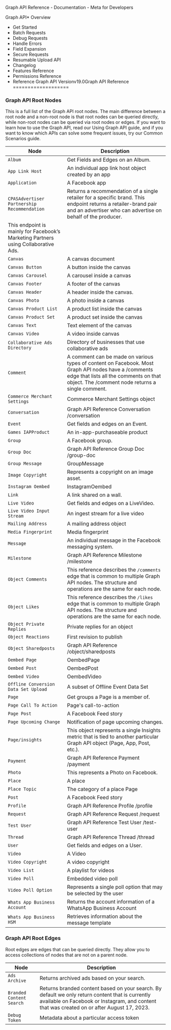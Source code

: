 
Graph API Reference - Documentation - Meta for Developers












Graph API* Overview
* Get Started
* Batch Requests
* Debug Requests
* Handle Errors
* Field Expansion
* Secure Requests
* Resumable Upload API
* Changelog
* Features Reference
* Permissions Reference
* Reference
Graph API Versionv19.0Graph API Reference
===================

### Graph API Root Nodes

This is a full list of the Graph API root nodes. The main difference between a root node and a non-root node is that root nodes can be queried directly, while non-root nodes can be queried via root nodes or edges. If you want to learn how to use the Graph API, read our Using Graph API guide, and if you want to know which APIs can solve some frequent issues, try our Common Scenarios guide.

| Node | Description |
| --- | --- |
| `Album` | Get Fields and Edges on an Album. |
| `App Link Host` | An individual app link host object created by an app |
| `Application` | A Facebook app |
| `CPASAdvertiser Partnership Recommendation` | Returns a recommendation of a single retailer for a specific brand. This endpoint returns a retailer-brand pair and an advertiser who can advertise on behalf of the producer.
This endpoint is mainly for Facebook’s Marketing Partners using Collaborative Ads. |
| `Canvas` | A canvas document |
| `Canvas Button` | A button inside the canvas |
| `Canvas Carousel` | A carousel inside a canvas |
| `Canvas Footer` | A footer of the canvas |
| `Canvas Header` | A header inside the canvas. |
| `Canvas Photo` | A photo inside a canvas |
| `Canvas Product List` | A product list inside the canvas |
| `Canvas Product Set` | A product set inside the canvas |
| `Canvas Text` | Text element of the canvas |
| `Canvas Video` | A video inside canvas |
| `Collaborative Ads Directory` | Directory of businesses that use collaborative ads |
| `Comment` | A comment can be made on various types of content on Facebook. Most Graph API nodes have a /comments edge that lists all the comments on that object. The /comment node returns a single comment. |
| `Commerce Merchant Settings` | Commerce Merchant Settings object |
| `Conversation` | Graph API Reference Conversation /conversation |
| `Event` | Get fields and edges on an Event. |
| `Games IAPProduct` | An in-app-purchaseable product |
| `Group` | A Facebook group. |
| `Group Doc` | Graph API Reference Group Doc /group-doc |
| `Group Message` | GroupMessage |
| `Image Copyright` | Represents a copyright on an image asset. |
| `Instagram Oembed` | InstagramOembed |
| `Link` | A link shared on a wall. |
| `Live Video` | Get fields and edges on a LiveVideo. |
| `Live Video Input Stream` | An ingest stream for a live video |
| `Mailing Address` | A mailing address object |
| `Media Fingerprint` | Media fingerprint |
| `Message` | An individual message in the Facebook messaging system. |
| `Milestone` | Graph API Reference Milestone /milestone |
| `Object Comments` | This reference describes the `/comments` edge that is common to multiple Graph API nodes. The structure and operations are the same for each node. |
| `Object Likes` | This reference describes the `/likes` edge that is common to multiple Graph API nodes. The structure and operations are the same for each node. |
| `Object Private Replies` | Private replies for an object |
| `Object Reactions` | First revision to publish |
| `Object Sharedposts` | Graph API Reference /object/sharedposts |
| `Oembed Page` | OembedPage |
| `Oembed Post` | OembedPost |
| `Oembed Video` | OembedVideo |
| `Offline Conversion Data Set Upload` | A subset of Offline Event Data Set |
| `Page` | Get groups a Page is a member of. |
| `Page Call To Action` | Page's call-to-action |
| `Page Post` | A Facebook Feed story |
| `Page Upcoming Change` | Notification of page upcoming changes. |
| `Page/insights` | This object represents a single Insights metric that is tied to another particular Graph API object (Page, App, Post, etc.). |
| `Payment` | Graph API Reference Payment /payment |
| `Photo` | This represents a Photo on Facebook. |
| `Place` | A place |
| `Place Topic` | The category of a place Page |
| `Post` | A Facebook Feed story |
| `Profile` | Graph API Reference Profile /profile |
| `Request` | Graph API Reference Request /request |
| `Test User` | Graph API Reference Test User /test-user |
| `Thread` | Graph API Reference Thread /thread |
| `User` | Get fields and edges on a User. |
| `Video` | A Video |
| `Video Copyright` | A video copyright |
| `Video List` | A playlist for videos |
| `Video Poll` | Embedded video poll |
| `Video Poll Option` | Represents a single poll option that may be selected by the user |
| `Whats App Business Account` | Returns the account information of a WhatsApp Business Account |
| `Whats App Business HSM` | Retrieves information about the message template |

### Graph API Root Edges

Root edges are edges that can be queried directly. They allow you to access collections of nodes that are not on a parent node.

| Node | Description |
| --- | --- |
| `Ads Archive` | Returns archived ads based on your search. |
| `Branded Content Search` | Returns branded content based on your search. By default we only return content that is currently available on Facebook or Instagram, and content that was created on or after August 17, 2023. |
| `Debug Token` | Metadata about a particular access token |



































